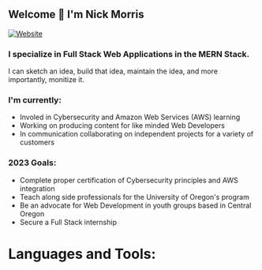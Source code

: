 ## Welcome 👋 I'm Nick Morris

[![Website](https://img.shields.io/website?label=portfolio&style=for-the-badge&url=https%3A%2F%2Fcodestackr.com)](https://morralytics-portfolio.herokuapp.com/)

### I specialize in Full Stack Web Applications in the MERN Stack. 
I can sketch an idea, build that idea, maintain the idea, and more importantly, monitize it.

### I'm currently:
- Involed in Cybersecurity and Amazon Web Services (AWS) learning
- Working on producing content for like minded Web Developers
- In communication collaborating on independent projects for a variety of customers

### 2023 Goals:
- Complete proper certification of Cybersecurity principles and AWS integration
- Teach along side professionals for the University of Oregon's program
- Be an advocate for Web Development in youth groups based in Central Oregon
- Secure a Full Stack internship

# Languages and Tools:

